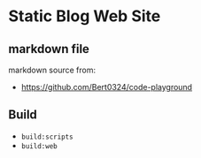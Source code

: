 # Static Blog Web Site

## markdown file

markdown source from: 

- <https://github.com/Bert0324/code-playground>

## Build

- `build:scripts`
- `build:web`